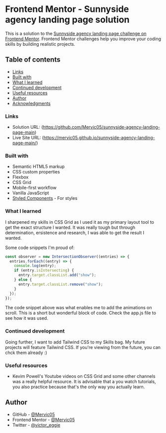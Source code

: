 # Frontend Mentor - Sunnyside agency landing page solution

This is a solution to the [Sunnyside agency landing page challenge on Frontend Mentor](https://www.frontendmentor.io/challenges/sunnyside-agency-landing-page-7yVs3B6ef). Frontend Mentor challenges help you improve your coding skills by building realistic projects.

## Table of contents

- [Links](#links)
- [Built with](#built-with)
- [What I learned](#what-i-learned)
- [Continued development](#continued-development)
- [Useful resources](#useful-resources)
- [Author](#author)
- [Acknowledgments](#acknowledgments)

### Links

- Solution URL: (https://github.com/Mervic05/sunnyside-agency-landing-page-main)
- Live Site URL: (https://mervic05.github.io/sunnyside-agency-landing-page-main/)

### Built with

- Semantic HTML5 markup
- CSS custom properties
- Flexbox
- CSS Grid
- Mobile-first workflow
- Vanilla JavaScript
- [Styled Components](https://styled-components.com/) - For styles

### What I learned

I sharpened my skills in CSS Grid as I used it as my primary layout tool to get the exact structure I wanted. It was really tough but through determination, ersistence and research, I was able to get the result I wanted.

Some code snippets I'm proud of:

```js
const observer = new IntersectionObserver((entries) => {
  entries.forEach((entry) => {
    console.log(entry);
    if (entry.isIntersecting) {
      entry.target.classList.add("show");
    } else {
      entry.target.classList.remove("show");
    }
  });
});
```

The code snippet above was what enables me to add the animations on scroll. This is a short but wonderful block of code. Check the app.js file to see how it was used.

### Continued development

Going further, I want to add Tailwind CSS to my Skills bag. My future projects will feature Tailwind CSS. If you're viewing from the future, you can chck them already :)

### Useful resources

- Kevim Powell's Youtube videos on CSS Grid and some other channels was a really helpful resource. It is advisable that a you watch tutorials, you also practice because that's the only way you actually learn.

## Author

- GitHub - [@Mervic05](https://mervic05.github.io/sunnyside-agency-landing-page-main/)
- Frontend Mentor - [@Mervic05](https://www.frontendmentor.io/profile/Mervic05)
- Twitter - [@victor_eggie](https://www.twitter.com/victor_eggie)
